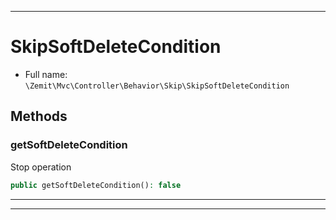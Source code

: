 ***

# SkipSoftDeleteCondition





* Full name: `\Zemit\Mvc\Controller\Behavior\Skip\SkipSoftDeleteCondition`




## Methods


### getSoftDeleteCondition

Stop operation

```php
public getSoftDeleteCondition(): false
```












***


***
